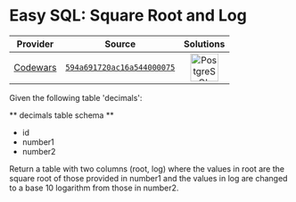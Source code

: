[_metadata_:generated]: - "true"

# Easy SQL: Square Root and Log

<!-- INFO TABLE BEGIN -->

| Provider                                        | Source                                                                               | Solutions                                                                                                                                                     |
| :---------------------------------------------: | :----------------------------------------------------------------------------------: | :-----------------------------------------------------------------------------------------------------------------------------------------------------------: |
| [Codewars](../../../docs/providers/Codewars.md) | [`594a691720ac16a544000075`](https://www.codewars.com/kata/594a691720ac16a544000075) | [<img src="https://res.cloudinary.com/rascaltwo/image/upload/v1631924086/postgresql_pzymmo.svg" alt="PostgreSQL" title="PostgreSQL" width="50" />](solve.sql) |

<!-- INFO TABLE END -->

Given the following table 'decimals':

** decimals table schema **
* id
* number1
* number2

Return a table with two columns (root, log) where the values in root are the square root of those provided in number1 and the values in log are changed to a base 10 logarithm from those in number2.
